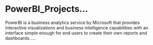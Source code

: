 # PowerBI_Projects...
PowerBI is a business analytics service by Microsoft that provides interactive visualizations and business intelligence capabilities with an interface simple enough for end users to create their own reports and dashboards.....
